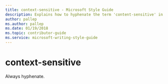 ```yaml
---
title: context-sensitive - Microsoft Style Guide
description: Explains how to hyphenate the term 'content-sensitive' in Microsoft content.
author: pallep
ms.author: pallep
ms.date: 01/19/2018
ms.topic: contributor-guide
ms.service: microsoft-writing-style-guide
---
```


# context-sensitive

Always hyphenate.
